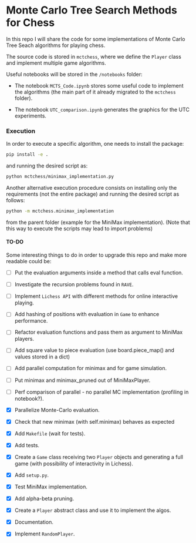 # Monte Carlo Tree Search Methods for Chess

In this repo I will share the code for some implementations of Monte Carlo Tree Seach algorithms for playing chess.

The source code is stored in `mctchess`, where we define the `Player` class and implement multiple game algorithms.

Useful notebooks will be stored in the `/notebooks` folder:
- The notebook `MCTS_Code.ipynb` stores some useful code to implement the algorithms (the main part of it already migrated to the `mctchess` folder).

- The notebook `UTC_comparison.ipynb` generates the graphics for the UTC experiments.

### Execution

In order to execute a specific algorithm, one needs to install the package:

```bash
pip install -e .
```

and running the desired script as:

```bash
python mctchess/minimax_implementation.py
```

Another alternative execution procedure consists on installing only the requirements (not the entire package) and running the desired script as follows:

```bash
python -m mctchess.minimax_implementation
```

from the parent folder (example for the MiniMax implementation). (Note that this way to execute the scripts may lead to import problems)


#### TO-DO

Some interesting things to do in order to upgrade this repo and make more readable could be:


- [ ] Put the evaluation arguments inside a method that calls eval function.

- [ ] Investigate the recursion problems found in `RAVE`.

- [ ] Implement `Lichess API` with different methods for online interactive playing.

- [ ] Add hashing of positions with evaluation in `Game` to enhance performance.

- [ ] Refactor evaluation functions and pass them as argument to MiniMax players.

- [ ] Add square value to piece evaluation (use board.piece_map() and values stored in a dict)

- [ ] Add parallel computation for minimax and for game simulation.

- [ ] Put minimax and minimax_pruned out of MiniMaxPlayer.

- [ ] Perf comparison of parallel - no parallel MC implementation (profiling in notebook?).

- [X] Parallelize Monte-Carlo evaluation.

- [X] Check that new minimax (with self.minimax) behaves as expected

- [X] Add `Makefile` (wait for tests).

- [X] Add tests.

- [X] Create a `Game` class receiving two `Player` objects and generating a full game (with possibility of interactivity in Lichess).

- [X] Add `setup.py`.

- [X] Test MiniMax implementation.

- [X] Add alpha-beta pruning.

- [X] Create a `Player` abstract class and use it to implement the algos.

- [X] Documentation.

- [X] Implement `RandomPlayer`.
